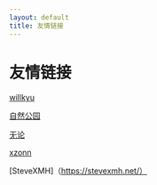 ```yaml
---
layout: default
title: 友情链接
---
```

# 友情链接

[willkyu](https://willkyu.github.io)

[自然公园](https://hakuhiro.xyz/)

[无论](https://wulun0102.github.io/)

[xzonn](https://xzonn.top/)

[SteveXMH]（https://stevexmh.net/）